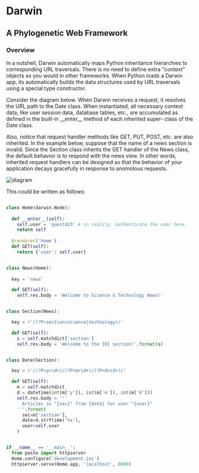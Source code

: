 Darwin
=============
A Phylogenetic Web Framework
--------------------------------------------

### Overview ###
In a nutshell, Darwin automatically maps Python inheritance hierarchies 
to corresponding URL traversals. There is no need to define extra "context" 
objects as you would in other frameworks. When Python loads a Darwin app, 
its automatically builds the data structures used by URL traversals using
a special type constructor.

Consider the diagram below. When Darwin receives a request, it resolves
the URL path to the Date class. When instantiated, all necessary context 
data, like user session data, database tables, etc., are accumulated as
defined in the built-in \_\_enter\_\_ method of each inherited super-
class of the Date class.

Also, notice that request handler methods like GET, PUT, POST, etc. 
are also inherited. In the example below, suppose that the name of a 
news section is invalid. Since the Section class inherits the GET
handler of the News class, the default behavior is to respond with the
news view. In other words, inherited request handlers can be designed 
so that the behavior of your application decays gracefully in response 
to anomolous requests.

![diagram](https://raw.github.com/basefook/Darwin/master/example.png)

This could be written as follows:

```python

class Home(darwin.Node):
  
  def __enter__(self):
    self.user = 'guest423' # in reality, authenticate the user here.
    return self
  
  @renderer('home')
  def GET(self):
    return {'user': self.user}


class News(Home):
  
  key = 'news'

  def GET(self):
    self.res.body = 'Welcome to Science & Technology News!'


class Section(News):

  key = r'/(?P<section>science|technology)/'

  def GET(self):
    s = self.matchdict['section']
    self.res.body = 'Welcome to the {0} section!'.format(s)


class Date(Section):

  key = r'/(?P<y>\d+)/(?P<m>\d+)/(?P<d>\d+)/'

  def GET(self):
    m = self.matchdict
    d = datetime(int(m['y']), int(m['m']), int(m['d'])) 
    self.res.body = '''
      Articles in "{sec}" from {date} for user "{user}"
    '''.format(
      sec=m['section'], 
      date=d.strftime('%x'), 
      user=self.user
    )


if __name__ == '__main__':
  from paste import httpserver
  Home.configure('development.ini')
  httpserver.serve(Home.app, 'localhost', 8080)
```
